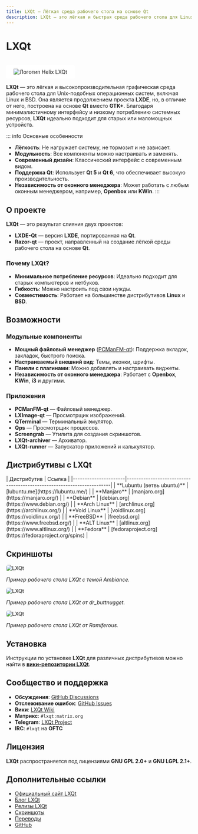 ```yaml
---
title: LXQt — Лёгкая среда рабочего стола на основе Qt
description: LXQt — это лёгкая и быстрая среда рабочего стола для Linux и BSD, основанная на Qt. Она не нагружает систему и предлагает классический интерфейс с современным дизайном.
---
```


# LXQt

<div style="
  display: inline-block;
  margin-top: 1rem;
  padding: 10px 20px;
  background-color: white;
  border-radius: 5px;
  text-decoration: none;
">
  <img
    src="https://upload.wikimedia.org/wikipedia/commons/b/b3/Helix_lxqt.svg"
    alt="Логотип Helix LXQt"
    style="vertical-align: middle;"
  />
</div>



**LXQt** — это лёгкая и высокопроизводительная графическая среда рабочего стола для Unix-подобных операционных систем, включая Linux и BSD. Она является продолжением проекта **LXDE**, но, в отличие от него, построена на основе **Qt** вместо **GTK+**. Благодаря минималистичному интерфейсу и низкому потреблению системных ресурсов, **LXQt** идеально подходит для старых или маломощных устройств.

::: info Основные особенности
- **Лёгкость**: Не нагружает систему, не тормозит и не зависает.
- **Модульность**: Все компоненты можно настраивать и заменять.
- **Современный дизайн**: Классический интерфейс с современным видом.
- **Поддержка Qt**: Использует **Qt 5** и **Qt 6**, что обеспечивает высокую производительность.
- **Независимость от оконного менеджера**: Может работать с любым оконным менеджером, например, **Openbox** или **KWin**.
:::


## О проекте

**LXQt** — это результат слияния двух проектов:
- **LXDE-Qt** — версия **LXDE**, портированная на **Qt**.
- **Razor-qt** — проект, направленный на создание лёгкой среды рабочего стола на основе **Qt**.

### Почему LXQt?
- **Минимальное потребление ресурсов**: Идеально подходит для старых компьютеров и нетбуков.
- **Гибкость**: Можно настроить под свои нужды.
- **Совместимость**: Работает на большинстве дистрибутивов **Linux** и **BSD**.

## Возможности

### Модульные компоненты
- **Мощный файловый менеджер** ([PCManFM-qt](https://github.com/lxqt/pcmanfm-qt)): Поддержка вкладок, закладок, быстрого поиска.
- **Настраиваемый внешний вид**: Темы, иконки, шрифты.
- **Панели с плагинами**: Можно добавлять и настраивать виджеты.
- **Независимость от оконного менеджера**: Работает с **Openbox**, **KWin**, **i3** и другими.

### Приложения
- **PCManFM-qt** — Файловый менеджер.
- **LXImage-qt** — Просмотрщик изображений.
- **QTerminal** — Терминальный эмулятор.
- **Qps** — Просмотрщик процессов.
- **Screengrab** — Утилита для создания скриншотов.
- **LXQt-archiver** — Архиватор.
- **LXQt-runner** — Запускатор приложений и калькулятор.


## Дистрибутивы с LXQt
<custom-element data-json="%7B%22type%22%3A%22table-metadata%22%2C%22attributes%22%3A%7B%22title%22%3A%22%D0%94%D0%B8%D1%81%D1%82%D1%80%D0%B8%D0%B1%D1%83%D1%82%D0%B8%D0%B2%D1%8B%20%D1%81%20LXQt%22%7D%7D" />
| Дистрибутив          | Ссылка                                                                 |
|----------------------|-----------------------------------------------------------------------|
| **Lubuntu (ветвь ubuntu)**          | [lubuntu.me](https://lubuntu.me/)                                      |
| **Manjaro**          | [manjaro.org](https://manjaro.org/)                                    |
| **Debian**           | [debian.org](https://www.debian.org/)                                |
| **Arch Linux**       | [archlinux.org](https://archlinux.org/)                              |
| **Void Linux**       | [voidlinux.org](https://voidlinux.org/)                              |
| **FreeBSD**          | [freebsd.org](https://www.freebsd.org/)                              |
| **ALT Linux**        | [altlinux.org](https://www.altlinux.org/)                            |
| **Fedora**        | [fedoraproject.org](https://fedoraproject.org/spins)                            |


## Скриншоты

<img src="https://lxqt-project.org/images/screenshots/ambiance.png" alt="LXQt" style="vertical-align: middle; border-radius: 5px;"/>

*Пример рабочего стола LXQt с темой Ambiance.*

<img src="https://preview.redd.it/lxqt-clean-and-comfy-e-ink-vibes-v0-95le7yo4j4if1.jpg?width=1080&crop=smart&auto=webp&s=b306195a6f06cb5dd92292b17e7cee3e478447f4" alt="LXQt" style="vertical-align: middle; border-radius: 5px;"/>

*Пример рабочего стола LXQt от dr_buttnugget.*

<img src="https://preview.redd.it/lxqt-openbox-netbsd-desktop-eddition-v0-rfm8rq3vihqd1.png?width=1080&crop=smart&auto=webp&s=925d04d73a35e2c916aea5da742d3e136250600e" alt="LXQt" style="vertical-align: middle; border-radius: 5px;"/>

*Пример рабочего стола LXQt от Ramiferous.*

## Установка

Инструкции по установке **LXQt** для различных дистрибутивов можно найти в **[вики-репозитории LXQt](https://github.com/lxqt/lxqt/wiki/How-to-install-LXQt)**.


## Сообщество и поддержка

- **Обсуждения**: [GitHub Discussions](https://github.com/lxqt/lxqt/discussions)
- **Отслеживание ошибок**: [GitHub Issues](https://github.com/lxqt/lxqt/issues)
- **Вики**: [LXQt Wiki](https://github.com/lxqt/lxqt/wiki)
- **Матрикс**: `#lxqt:matrix.org`
- **Telegram**: [LXQt Project](https://t.me/lxqt)
- **IRC**: `#lxqt` на **OFTC**


## Лицензия

**LXQt** распространяется под лицензиями **GNU GPL 2.0+** и **GNU LGPL 2.1+**.


## Дополнительные ссылки

- [Официальный сайт LXQt](https://lxqt-project.org/)
- [Блог LXQt](https://blog.lxqt.org/)
- [Релизы LXQt](https://lxqt-project.org/release/)
- [Скриншоты](https://lxqt-project.org/screenshots/)
- [Переводы](https://translate.lxqt-project.org/)
- [GitHub](https://github.com/lxqt/lxqt)